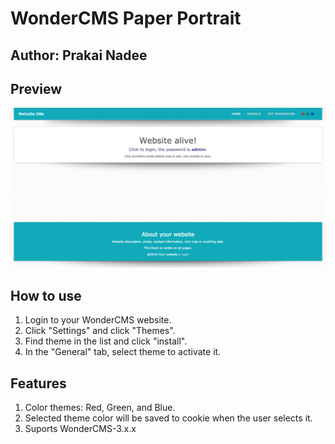 # WonderCMS Paper Portrait
## Author: Prakai Nadee

## Preview
![Theme preview](/preview.jpg)

## How to use
1. Login to your WonderCMS website.
2. Click "Settings" and click "Themes".
3. Find theme in the list and click "install".
4. In the "General" tab, select theme to activate it.

## Features
1. Color themes: Red, Green, and Blue.
2. Selected theme color will be saved to cookie when the user selects it.
3. Suports WonderCMS-3.x.x
